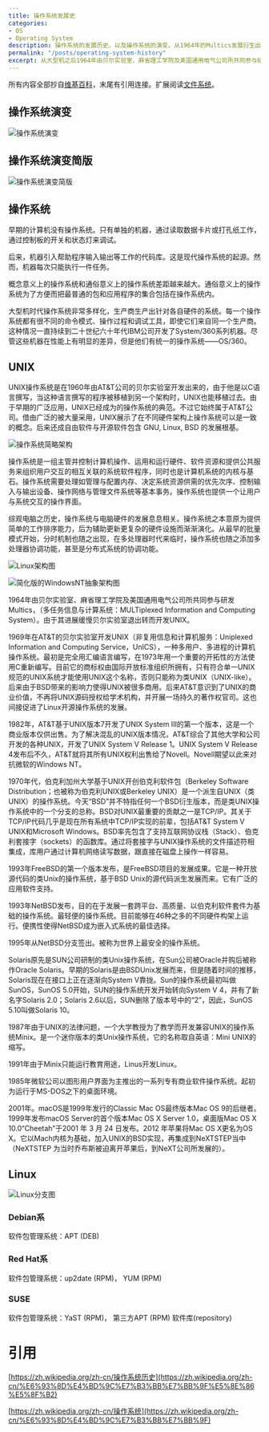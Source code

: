 ```yaml
---
title: 操作系统发展史
categories:
- OS
- Operating System
description: 操作系统的发展历史，以及操作系统的演变。从1964年的Multics发展衍生出现在众多的操作系统版本，比如Windows、Linux、Mac OSX等。
permalink: "/posts/operating-system-history"
excerpt: 从大型机之后1964年由贝尔实验室、麻省理工学院及美国通用电气公司所共同参与研发的Multics开始，历史上出现了UNIX、BSD、AIX、HP-UX、Solaris、Minix、Linux、Mac OSX、Windows等众多版本众多分支的操作系统。
---
```


所有内容全部抄自[维基百科](https://zh.wikipedia.org/)，末尾有引用连接。扩展阅读[文件系统](https://zh.wikipedia.org/zh-cn/%E6%96%87%E4%BB%B6%E7%B3%BB%E7%BB%9F)。

## 操作系统演变

![操作系统演变](/assets/images/operating-system-history/操作系统演变.svg)

## 操作系统演变简版

![操作系统演变简版](/assets/images/operating-system-history/操作系统演变简版.svg)

## 操作系统

早期的计算机没有操作系统。只有单独的机器，通过读取数据卡片或打孔纸工作，通过控制板的开关和状态灯来调试。

后来，机器引入帮助程序输入输出等工作的代码库。这是现代操作系统的起源。然而，机器每次只能执行一件任务。

概念意义上的操作系统和通俗意义上的操作系统差距越来越大。通俗意义上的操作系统为了方便而把最普通的包和应用程序的集合包括在操作系统内。

大型机时代操作系统非常多样化，生产商生产出针对各自硬件的系统。每一个操作系统都有很不同的命令模式、操作过程和调试工具，即使它们来自同一个生产商。这种情况一直持续到二十世纪六十年代IBM公司开发了System/360系列机器。尽管这些机器在性能上有明显的差异，但是他们有统一的操作系统——OS/360。

## UNIX

UNIX操作系统是在1960年由AT&T公司的贝尔实验室开发出来的，由于他是以C语言撰写，当这种语言撰写的程序被移植到另一个架构时，UNIX也能移植过去。由于早期的广泛应用，UNIX已经成为的操作系统的典范。不过它始终属于AT&T公司。借由广泛的被大量采用，UNIX展示了在不同硬件架构上操作系统可以是一致的概念。后来还成自由软件与开源软件包含 GNU, Linux, BSD 的发展根基。

![操作系统简略架构](/assets/images/operating-system-history/操作系统简略架构.svg)

操作系统是一组主管并控制计算机操作、运用和运行硬件、软件资源和提供公共服务来组织用户交互的相互关联的系统软件程序，同时也是计算机系统的内核与基石。操作系统需要处理如管理与配置内存、决定系统资源供需的优先次序、控制输入与输出设备、操作网络与管理文件系统等基本事务。操作系统也提供一个让用户与系统交互的操作界面。

综观电脑之历史，操作系统与电脑硬件的发展息息相关。操作系统之本意原为提供简单的工作排序能力，后为辅助更新更复杂的硬件设施而渐渐演化。从最早的批量模式开始，分时机制也随之出现，在多处理器时代来临时，操作系统也随之添加多处理器协调功能，甚至是分布式系统的协调功能。

![Linux架构图](/assets/images/operating-system-history/Linux架构图.jpg)

![简化版的WindowsNT抽象架构图](/assets/images/operating-system-history/简化版的WindowsNT抽象架构图.jpg)

1964年由贝尔实验室、麻省理工学院及美国通用电气公司所共同参与研发Multics，（多任务信息与计算系统：MULTiplexed Information and Computing System）。由于其进展缓慢贝尔实验室退出转而开发UNIX。

1969年在AT&T的贝尔实验室开发UNIX（非复用信息和计算机服务：Uniplexed Information and Computing Service，UnICS），一种多用户、多进程的计算机操作系统。最初是完全用汇编语言编写，在1973年用一个重要的开拓性的方法使用C重新编写。目前它的商标权由国际开放标准组织所拥有，只有符合单一UNIX规范的UNIX系统才能使用UNIX这个名称，否则只能称为类UNIX（UNIX-like）。后来由于BSD带来的影响力使得UNIX被很多商用。后来AT&T意识到了UNIX的商业价值，不再将UNIX源码授权给学术机构，并开展一场持久的著作权官司。这也间接促进了Linux开源操作系统的发展。

1982年，AT&T基于UNIX版本7开发了UNIX System Ⅲ的第一个版本，这是一个商业版本仅供出售。为了解决混乱的UNIX版本情况，AT&T综合了其他大学和公司开发的各种UNIX，开发了UNIX System V Release 1。UNIX System V Release 4发布后不久，AT&T就将其所有UNIX权利出售给了Novell。Novell期望以此来对抗微软的Windows NT。

1970年代，伯克利加州大学基于UNIX开创伯克利软件包（Berkeley Software Distribution；也被称为伯克利UNIX或Berkeley UNIX）是一个派生自UNIX（类UNIX）的操作系统。今天“BSD”并不特指任何一个BSD衍生版本，而是类UNIX操作系统中的一个分支的总称。BSD对UNIX最重要的贡献之一是TCP/IP。其关于TCP/IP代码几乎是现在所有系统中TCP/IP实现的前辈，包括AT&T System V UNIX和Microsoft Windows。BSD率先包含了支持互联网协议栈（Stack）、伯克利套接字（sockets）的函数库。通过将套接字与UNIX操作系统的文件描述符相集成，库用户通过计算机网络读写数据，跟直接在磁盘上操作一样容易。

1993年FreeBSD的第一个版本发布，是FreeBSD项目的发展成果。它是一种开放源代码的类Unix的操作系统，基于BSD Unix的源代码派生发展而来。它有广泛的应用软件支持。

1993年NetBSD发布，目的在于发展一套跨平台、高质量、以伯克利软件套件为基础的操作系统。最轻便的操作系统。目前能够在46种之多的不同硬件构架上运行。便携性使得NetBSD成为嵌入式系统的最佳选择。

1995年从NetBSD分支签出。被称为世界上最安全的操作系统。

Solaris原先是SUN公司研制的类Unix操作系统，在Sun公司被Oracle并购后被称作Oracle Solaris。早期的Solaris是由BSDUnix发展而来，但是随着时间的推移，Solaris现在在接口上正在逐渐向System V靠拢。Sun的操作系统最初叫做SunOS，SunOS 5.0开始，SUN的操作系统开发开始转向System V 4，并有了新名字Solaris 2.0；Solaris 2.6以后，SUN删除了版本号中的“2”，因此，SunOS 5.10叫做Solaris 10。

1987年由于UNIX的法律问题，一个大学教授为了教学而开发兼容UNIX的操作系统Minix。是一个迷你版本的类Unix操作系统，它的名称取自英语：Mini UNIX的缩写。

1991年由于Minix只能运行教育用途，Linus开发Linux。

1985年微软公司以图形用户界面为主推出的一系列专有商业软件操作系统。起初为运行于MS-DOS之下的桌面环境。

2001年。macOS是1999年发行的Classic Mac OS最终版本Mac OS 9的后继者。1999年发布macOS Server的首个版本Mac OS X Server 1.0，桌面版Mac OS X 10.0“Cheetah”于2001 年 3 月 24 日发布。2012 年苹果将Mac OS X更名为OS X。它以Mach内核为基础，加入UNIX的BSD实现，再集成到NeXTSTEP当中（NeXTSTEP 为当时乔布斯被迫离开苹果后，到NeXT公司所发展的）。

## Linux

![Linux分支图](/assets/images/operating-system-history/Linux分支图.svg)

### Debian系

软件包管理系统：APT (DEB)

### Red Hat系

软件包管理系统：up2date (RPM)， YUM (RPM)

### SUSE

软件包管理系统：YaST (RPM)， 第三方APT (RPM) 软件库(repository)

# 引用

[https://zh.wikipedia.org/zh-cn/操作系统历史](https://zh.wikipedia.org/zh-cn/%E6%93%8D%E4%BD%9C%E7%B3%BB%E7%BB%9F%E5%8E%86%E5%8F%B2)

[https://zh.wikipedia.org/zh-cn/操作系统](https://zh.wikipedia.org/zh-cn/%E6%93%8D%E4%BD%9C%E7%B3%BB%E7%BB%9F)